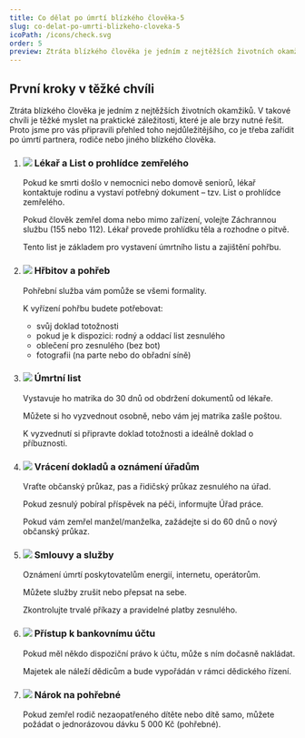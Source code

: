 ```yaml
---
title: Co dělat po úmrtí blízkého člověka-5
slug: co-delat-po-umrti-blizkeho-cloveka-5
icoPath: /icons/check.svg
order: 5
preview: Ztráta blízkého člověka je jedním z nejtěžších životních okamžiků. V takové chvíli je těžké myslet na praktické záležitosti, které je ale brzy nutné řešit. 
---
```


## První kroky v těžké chvíli ##

Ztráta blízkého člověka je jedním z nejtěžších životních okamžiků. V takové chvíli je těžké myslet na praktické záležitosti, které je ale brzy nutné řešit. Proto jsme pro vás připravili přehled toho
nejdůležitějšího, co je třeba zařídit po úmrtí partnera, rodiče nebo jiného blízkého člověka.

1. ### ![](/icons/note.svg)  Lékař a List o prohlídce zemřelého ###
   Pokud ke smrti došlo v nemocnici nebo domově seniorů, lékař kontaktuje rodinu a vystaví potřebný dokument – tzv. List o prohlídce zemřelého.

   Pokud člověk zemřel doma nebo mimo zařízení, volejte Záchrannou službu (155 nebo 112). Lékař provede prohlídku těla a rozhodne o pitvě.

   Tento list je základem pro vystavení úmrtního listu a zajištění pohřbu.
2. ### ![](/icons/note.svg) Hřbitov a pohřeb ###
   Pohřební služba vám pomůže se všemi formality.

   K vyřízení pohřbu budete potřebovat:
    - svůj doklad totožnosti
    - pokud je k dispozici: rodný a oddací list zesnulého
    - oblečení pro zesnulého (bez bot)
    - fotografii (na parte nebo do obřadní síně)

3. ### ![](/icons/note.svg) Úmrtní list ###
   Vystavuje ho matrika do 30 dnů od obdržení dokumentů od lékaře.

   Můžete si ho vyzvednout osobně, nebo vám jej matrika zašle poštou.

   K vyzvednutí si připravte doklad totožnosti a ideálně doklad o příbuznosti.

4. ### ![](/icons/note.svg) Vrácení dokladů a oznámení úřadům ###
   Vraťte občanský průkaz, pas a řidičský průkaz zesnulého na úřad.

   Pokud zesnulý pobíral příspěvek na péči, informujte Úřad práce.

   Pokud vám zemřel manžel/manželka, zažádejte si do 60 dnů o nový občanský průkaz.

5. ### ![](/icons/note.svg) Smlouvy a služby ###
   Oznámení úmrtí poskytovatelům energií, internetu, operátorům.

   Můžete služby zrušit nebo přepsat na sebe.

   Zkontrolujte trvalé příkazy a pravidelné platby zesnulého.
6. ### ![](/icons/note.svg) Přístup k bankovnímu účtu ###
   Pokud měl někdo dispoziční právo k účtu, může s ním dočasně nakládat.

   Majetek ale náleží dědicům a bude vypořádán v rámci dědického řízení.
7. ### ![](/icons/note.svg) Nárok na pohřebné ###
   Pokud zemřel rodič nezaopatřeného dítěte nebo dítě samo, můžete požádat o jednorázovou dávku 5 000 Kč (pohřebné).